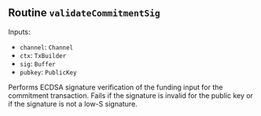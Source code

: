 ## Routine `validateCommitmentSig`

Inputs:

-   `channel`: `Channel`
-   `ctx`: `TxBuilder`
-   `sig`: `Buffer`
-   `pubkey`: `PublicKey`

Performs ECDSA signature verification of the funding input for the
commitment transaction. Fails if the signature is invalid for the public
key or if the signature is not a low-S signature.
